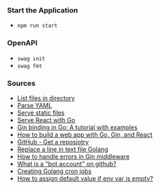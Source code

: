 ### Start the Application
- `npm run start`
### OpenAPI
- `swag init`
- `swag fmt`

### Sources
- [List files in directory](https://yourbasic.org/golang/list-files-in-directory/)
- [Parse YAML](https://kenanbek.medium.com/golang-how-to-parse-yaml-file-31b78141bda7)
- [Serve static files](https://github.com/gin-gonic/gin#serving-static-files)
- [Serve React with Go](https://medium.com/@synapticsynergy/serving-a-react-app-with-golang-using-gin-c6402ee64a4b)
- [Gin binding in Go: A tutorial with examples](https://blog.logrocket.com/gin-binding-in-go-a-tutorial-with-examples/)
- [How to build a web app with Go, Gin, and React](https://www.freecodecamp.org/news/how-to-build-a-web-app-with-go-gin-and-react-cffdc473576/)
- [GitHub - Get a reposiotry](https://docs.github.com/en/rest/repos/repos#get-a-repository)
- [Replace a line in text file Golang](https://stackoverflow.com/questions/26152901/replace-a-line-in-text-file-golang)
- [How to handle errors in Gin middleware](https://stackoverflow.com/questions/69948784/how-to-handle-errors-in-gin-middleware)
- [What is a "bot account" on github?](https://stackoverflow.com/questions/29177623/what-is-a-bot-account-on-github)
- [Creating Golang cron jobs](https://www.airplane.dev/blog/creating-golang-cron-jobs)
- [How to assign default value if env var is empty?](https://stackoverflow.com/questions/40326540/how-to-assign-default-value-if-env-var-is-empty)